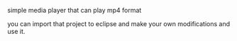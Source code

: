 simple media player that can play mp4 format

you can import that project to eclipse and make your own modifications and use it.